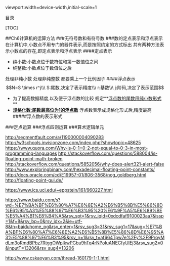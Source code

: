 viewport:width=device-width,initial-scale=1

目录

[TOC]

##Ch6计算机的运算方法
###无符号数和有符号数
###数的定点表示和浮点表示
在计算机中,小数点不用专门的器件表示,而是按照约定的方式标出
共有两种方法表示小数点的存在,即定点表示和浮点表示
####定点表示
+ 纯小数:小数点位于数符位和第一数值位之间
+ 纯整数:小数点位于数值位之后

处理非纯小数
处理非纯整数
都要乘上一个比例因子
####浮点表示
$$N=S \times r^j\\\
S:尾数,决定了表示精度\\\
r:基数\\\
j:阶码,决定了表示范围$$

+ 为了提高数据精度,以及便于浮点数的比较
规定**<u>浮点数的尾数用纯小数形式</u>**
+ **<u>规格化数:尾数最高位为1的浮点数</u>**
浮点数表示成规格化形式后,精度最高
#####浮点数的表示形式

###定点运算
###浮点四则运算
###算术逻辑单元

http://segmentfault.com/a/1190000004090283
http://w3schools.invisionzone.com/index.php?showtopic=48625
https://www.quora.com/Why-is-0-1+0-2-not-equal-to-0-3-in-most-programming-languages
http://stackoverflow.com/questions/588004/is-floating-point-math-broken
http://stackoverflow.com/questions/5852056/why-does-alert321-alert-false
http://www.exploringbinary.com/hexadecimal-floating-point-constants/
http://docs.oracle.com/cd/E19957-01/806-3568/ncg_goldberg.html
http://floating-point-gui.de/

https://www.ics.uci.edu/~eppstein/161/960227.html


https://www.baidu.com/s?wd=%E7%BA%BF%E6%80%A7%E6%8E%A2%E6%B5%8B%E5%86%8D%E6%95%A3%E5%88%97%E6%B3%95%20%E6%9F%A5%E6%89%BE%E5%A4%B1%E8%B4%A5&rsv_spt=1&rsv_iqid=0xdcdfaf9100023aa7&issp=1&f=8&rsv_bp=0&rsv_idx=2&ie=utf-8&tn=baiduhome_pg&rsv_enter=1&rsv_sug3=31&rsv_sug1=17&sug=%E7%BA%BF%E6%80%A7%E6%8E%A2%E6%B5%8B%E5%86%8D%E6%95%A3%E5%88%97%E6%B3%95&rsv_n=1&rsv_t=af664Tpw7e%2Fy%2F9ProyMdLm3oRmdBPbz7RtggOWpIkwPGbu9hTq4rNPoIuANECfyUlEj3&rsv_sug2=0&inputT=13206&rsv_sug4=13206

http://www.cskaoyan.com/thread-160179-1-1.html

[0]:http://cjhgo.sinaapp.com/CS/ComputerOrganization/images/floatpoint.gif